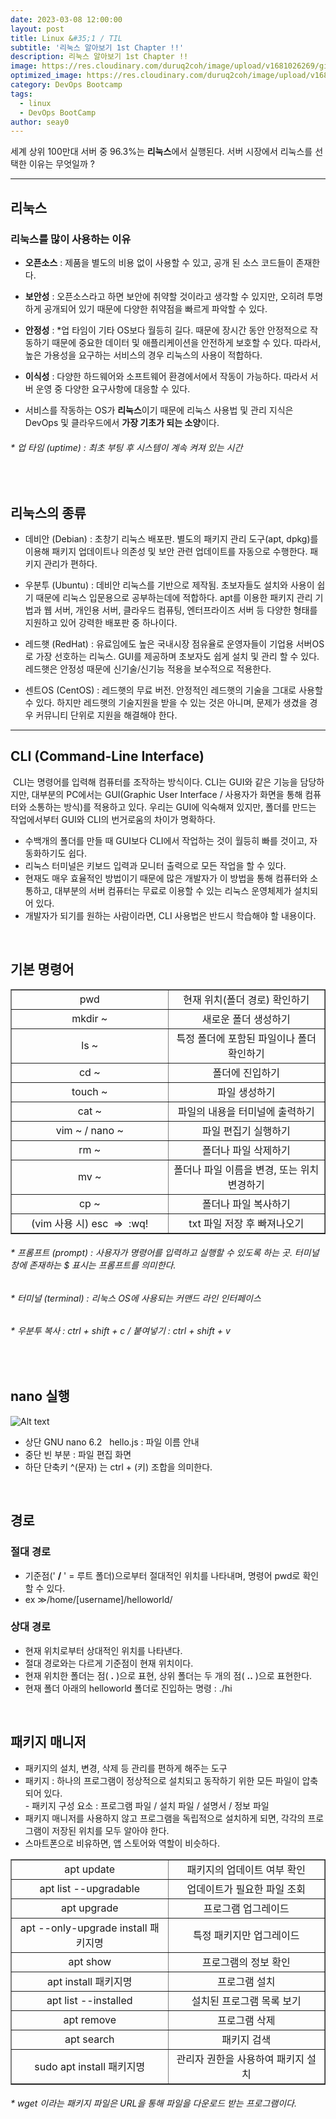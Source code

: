```yaml
---
date: 2023-03-08 12:00:00
layout: post
title: Linux &#35;1 / TIL
subtitle: '리눅스 알아보기 1st Chapter !!'
description: 리눅스 알아보기 1st Chapter !!
image: https://res.cloudinary.com/duruq2coh/image/upload/v1681026269/gitio/linux_n3yuon.png
optimized_image: https://res.cloudinary.com/duruq2coh/image/upload/v1681026269/gitio/linux_n3yuon.png
category: DevOps Bootcamp
tags:
  - linux
  - DevOps BootCamp
author: seay0
---
```


세계 상위 100만대 서버 중 96.3%는 **리눅스**에서 실행된다. 서버 시장에서 리눅스를 선택한 이유는 무엇일까 ?

---

## 리눅스

### 리눅스를 많이 사용하는 이유 
- **오픈소스** : 제품을 별도의 비용 없이 사용할 수 있고, 공개 된 소스 코드들이 존재한다.  
- **보안성** : 오픈소스라고 하면 보안에 취약할 것이라고 생각할 수 있지만, 오히려 투명하게 공개되어 있기 때문에 다양한 취약점을 빠르게 파악할 수 있다.  
- **안정성** : \*업 타임이 기타 OS보다 월등히 길다. 때문에 장시간 동안 안정적으로 작동하기 때문에 중요한 데이터 및 애플리케이션을 안전하게 보호할 수 있다. 따라서, 높은 가용성을 요구하는 서비스의 경우 리눅스의 사용이 적합하다.  
- **이식성** : 다양한 하드웨어와 소프트웨어 환경에서에서 작동이 가능하다. 따라서 서버 운영 중 다양한 요구사항에 대응할 수 있다.

- 서비스를 작동하는 OS가 **리눅스**이기 때문에 리눅스 사용법 및 관리 지식은 DevOps 및 클라우드에서 **가장 기초가 되는 소양**이다.

###### \* 업 타임 (uptime) : 최초 부팅 후 시스템이 계속 켜져 있는 시간

<br>

## 리눅스의 종류  

- 데비안 (Debian) : 초창기 리눅스 배포판. 별도의 패키지 관리 도구(apt, dpkg)를 이용해 패키지 업데이트나 의존성 및 보안 관련 업데이트를 자동으로 수행한다. 패키지 관리가 편하다.  

- 우분투 (Ubuntu) : 데비안 리눅스를 기반으로 제작됨. 초보자들도 설치와 사용이 쉽기 때문에 리눅스 입문용으로 공부하는데에 적합하다. apt를 이용한 패키지 관리 기법과 웹 서버, 개인용 서버, 클라우드 컴퓨팅, 엔터프라이즈 서버 등 다양한 형태를 지원하고 있어 강력한 배포판 중 하나이다.  

- 레드햇 (RedHat) : 유료임에도 높은 국내시장 점유율로 운영자들이 기업용 서버OS로 가장 선호하는 리눅스. GUI를 제공하며 초보자도 쉽게 설치 및 관리 할 수 있다. 레드햇은 안정성 때문에 신기술/신기능 적용을 보수적으로 적용한다.   

- 센트OS (CentOS) : 레드햇의 무료 버전. 안정적인 레드햇의 기술을 그대로 사용할 수 있다. 하지만 레드햇의 기술지원을 받을 수 있는 것은 아니며, 문제가 생겼을 경우 커뮤니티 단위로 지원을 해결해야 한다.

---

## CLI (Command-Line Interface)  

 CLI는 명령어를 입력해 컴퓨터를 조작하는 방식이다. CLI는 GUI와 같은 기능을 담당하지만, 대부분의 PC에서는 GUI(Graphic User Interface / 사용자가 화면을 통해 컴퓨터와 소통하는 방식)를 적용하고 있다. 우리는 GUI에 익숙해져 있지만, 폴더를 만드는 작업에서부터 GUI와 CLI의 번거로움의 차이가 명확하다.

-   수백개의 폴더를 만들 때 GUI보다 CLI에서 작업하는 것이 월등히 빠를 것이고, 자동화하기도 쉽다.
-   리눅스 터미널은 키보드 입력과 모니터 출력으로 모든 작업을 할 수 있다.
-   현재도 매우 효율적인 방법이기 때문에 많은 개발자가 이 방법을 통해 컴퓨터와 소통하고, 대부분의 서버 컴퓨터는 무료로 이용할 수 있는 리눅스 운영체제가 설치되어 있다.
-   개발자가 되기를 원하는 사람이라면, CLI 사용법은 반드시 학습해야 할 내용이다.  

<br>

## **기본 명령어**  


<table style="border-collapse: collapse; width: 100%;" border="1" data-ke-align="alignLeft" data-ke-style="style4">
<tbody>
<tr>
<td style="width: 50%; text-align: center;">pwd</td>
<td style="width: 50%; text-align: center;">현재 위치(폴더 경로) 확인하기</td>
</tr>
<tr>
<td style="width: 50%; text-align: center;">mkdir ~</td>
<td style="width: 50%; text-align: center;">새로운 폴더 생성하기</td>
</tr>
<tr>
<td style="width: 50%; text-align: center;">ls ~</td>
<td style="width: 50%; text-align: center;">특정 폴더에 포함된 파일이나 폴더 확인하기</td>
</tr>
<tr>
<td style="width: 50%; text-align: center;">cd ~</td>
<td style="width: 50%; text-align: center;">폴더에 진입하기</td>
</tr>
<tr>
<td style="width: 50%; text-align: center;">touch ~</td>
<td style="width: 50%; text-align: center;">파일 생성하기</td>
</tr>
<tr>
<td style="width: 50%; text-align: center;">cat ~</td>
<td style="width: 50%; text-align: center;">파일의 내용을 터미널에 출력하기</td>
</tr>
<tr>
<td style="width: 50%; text-align: center;">vim ~ / nano ~</td>
<td style="width: 50%; text-align: center;">파일 편집기 실행하기</td>
</tr>
<tr>
<td style="width: 50%; text-align: center;">rm ~</td>
<td style="width: 50%; text-align: center;">폴더나 파일 삭제하기</td>
</tr>
<tr>
<td style="width: 50%; text-align: center;">mv ~</td>
<td style="width: 50%; text-align: center;">폴더나 파일 이름을 변경, 또는 위치 변경하기</td>
</tr>
<tr>
<td style="width: 50%; text-align: center;">cp ~</td>
<td style="width: 50%; text-align: center;">폴더나 파일 복사하기</td>
</tr>
<tr>
<td style="width: 50%; text-align: center;">(vim 사용 시) esc&nbsp; =&gt;&nbsp; :wq!</td>
<td style="width: 50%; text-align: center;">txt 파일 저장 후 빠져나오기</td>
</tr>
</tbody>
</table>

###### \* 프롬프트 (prompt) : 사용자가 명령어를 입력하고 실행할 수 있도록 하는 곳. 터미널 창에 존재하는 $ 표시는 프롬프트를 의미한다.  
###### \* 터미널 (terminal) : 리눅스 OS에 사용되는 커맨드 라인 인터페이스  
###### \* 우분투 복사 : ctrl + shift + c / 붙여넣기 : ctrl + shift + v

<br>

## **nano 실행**

![Alt text](https://res.cloudinary.com/duruq2coh/image/upload/v1681027363/gitio/post/nano_yr1y3q.png)


-   상단 GNU nano 6.2   hello.js : 파일 이름 안내
-   중단 빈 부분 : 파일 편집 화면
-   하단 단축키 ^(문자) 는 ctrl + (키) 조합을 의미한다.


<br>

## 경로

### 절대 경로  
- 기준점(' **/** ' = 루트 폴더)으로부터 절대적인 위치를 나타내며, 명령어 pwd로 확인할 수 있다.  
- ex ≫/home/\[username\]/helloworld/  
  

### 상대 경로  
- 현재 위치로부터 상대적인 위치를 나타낸다.  
- 절대 경로와는 다르게 기준점이 현재 위치이다.  
- 현재 위치한 폴더는 점( **.** )으로 표현, 상위 폴더는 두 개의 점( **..** )으로 표현한다.  
- 현재 폴더 아래의 helloworld 폴더로 진입하는 명령 : ./hi

<br>

## 패키지 매니저

-   패키지의 설치, 변경, 삭제 등 관리를 편하게 해주는 도구
-   패키지 : 하나의 프로그램이 정상적으로 설치되고 동작하기 위한 모든 파일이 압축되어 있다.  
    \- 패키지 구성 요소 : 프로그램 파일 / 설치 파일 / 설명서 / 정보 파일
-   패키지 매니저를 사용하지 않고 프로그램을 독립적으로 설치하게 되면, 각각의 프로그램이 저장된 위치를 모두 알아야 한다.
-   스마트폰으로 비유하면, 앱 스토어와 역할이 비슷하다.

<table style="border-collapse: collapse; width: 100%;" border="1" data-ke-align="alignLeft" data-ke-style="style4">
<tbody>
<tr>
<td style="width: 50%; text-align: center;">apt update</td>
<td style="width: 50%; text-align: center;">패키지의 업데이트 여부 확인</td>
</tr>
<tr>
<td style="width: 50%; text-align: center;">apt list --upgradable</td>
<td style="width: 50%; text-align: center;">업데이트가 필요한 파일 조회</td>
</tr>
<tr>
<td style="width: 50%; text-align: center;">apt upgrade</td>
<td style="width: 50%; text-align: center;">프로그램 업그레이드</td>
</tr>
<tr>
<td style="width: 50%; text-align: center;">apt --only-upgrade install 패키지명</td>
<td style="width: 50%; text-align: center;">특정 패키지만 업그레이드</td>
</tr>
<tr>
<td style="width: 50%; text-align: center;">apt show</td>
<td style="width: 50%; text-align: center;">프로그램의 정보 확인</td>
</tr>
<tr>
<td style="width: 50%; text-align: center;">apt install 패키지명</td>
<td style="width: 50%; text-align: center;">프로그램 설치</td>
</tr>
<tr>
<td style="width: 50%; text-align: center;">apt list --installed</td>
<td style="width: 50%; text-align: center;">설치된 프로그램 목록 보기</td>
</tr>
<tr>
<td style="width: 50%; text-align: center;">apt remove</td>
<td style="width: 50%; text-align: center;">프로그램 삭제</td>
</tr>
<tr>
<td style="width: 50%; text-align: center;">apt search</td>
<td style="width: 50%; text-align: center;">패키지 검색</td>
</tr>
<tr>
<td style="width: 50%; text-align: center;">sudo apt install 패키지명</td>
<td style="width: 50%; text-align: center;">관리자 권한을 사용하여 패키지 설치</td>
</tr>
</tbody>
</table>

###### \* wget 이라는 패키지 파일은 URL을 통해 파일을 다운로드 받는 프로그램이다.

<br>
